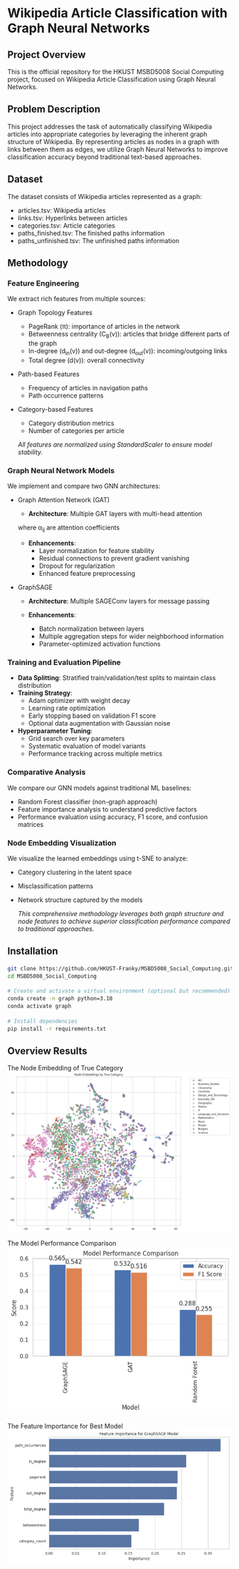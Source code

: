 # Wikipedia Article Classification with Graph Neural Networks

## Project Overview
This is the official repository for the HKUST MSBD5008 Social Computing project, focused on Wikipedia Article Classification using Graph Neural Networks.

## Problem Description
This project addresses the task of automatically classifying Wikipedia articles into appropriate categories by leveraging the inherent graph structure of Wikipedia. By representing articles as nodes in a graph with links between them as edges, we utilize Graph Neural Networks to improve classification accuracy beyond traditional text-based approaches.


## Dataset
The dataset consists of Wikipedia articles represented as a graph:

- articles.tsv: Wikipedia articles
- links.tsv: Hyperlinks between articles
- categories.tsv: Article categories
- paths_finished.tsv: The finished paths information
- paths_unfinished.tsv: The unfinished paths information

## Methodology

### Feature Engineering
We extract rich features from multiple sources:

- Graph Topology Features
    - PageRank (π): importance of articles in the network  
    - Betweenness centrality (C<sub>B</sub>(v)): articles that bridge different parts of the graph  
    - In-degree (d<sub>in</sub>(v)) and out-degree (d<sub>out</sub>(v)): incoming/outgoing links  
    - Total degree (d(v)): overall connectivity  

- Path-based Features
    - Frequency of articles in navigation paths  
    - Path occurrence patterns  

- Category-based Features
    - Category distribution metrics  
    - Number of categories per article  

    *All features are normalized using StandardScaler to ensure model stability.*

### Graph Neural Network Models
We implement and compare two GNN architectures:

- Graph Attention Network (GAT)
    - **Architecture**: Multiple GAT layers with multi-head attention 

    where α<sub>ij</sub> are attention coefficients  
    - **Enhancements**:
        - Layer normalization for feature stability  
        - Residual connections to prevent gradient vanishing  
        - Dropout for regularization  
        - Enhanced feature preprocessing  

- GraphSAGE
    - **Architecture**: Multiple SAGEConv layers for message passing

    - **Enhancements**:
        - Batch normalization between layers  
        - Multiple aggregation steps for wider neighborhood information  
        - Parameter-optimized activation functions  

### Training and Evaluation Pipeline
- **Data Splitting**: Stratified train/validation/test splits to maintain class distribution  
- **Training Strategy**:
    - Adam optimizer with weight decay  
    - Learning rate optimization  
    - Early stopping based on validation F1 score  
    - Optional data augmentation with Gaussian noise  
- **Hyperparameter Tuning**:
    - Grid search over key parameters  
    - Systematic evaluation of model variants  
    - Performance tracking across multiple metrics  

### Comparative Analysis
We compare our GNN models against traditional ML baselines:
- Random Forest classifier (non-graph approach)  
- Feature importance analysis to understand predictive factors  
- Performance evaluation using accuracy, F1 score, and confusion matrices  

### Node Embedding Visualization
We visualize the learned embeddings using t-SNE to analyze:
- Category clustering in the latent space  
- Misclassification patterns  
- Network structure captured by the models  

    *This comprehensive methodology leverages both graph structure and node features to achieve superior classification performance compared to traditional approaches.*

## Installation

```bash
git clone https://github.com/HKUST-Franky/MSBD5008_Social_Computing.git
cd MSBD5008_Social_Computing

# Create and activate a virtual environment (optional but recommended)
conda create -n graph python=3.10
conda activate graph

# Install dependencies
pip install -r requirements.txt
```

## Overview Results
The Node Embedding of True Category
![alt text](data/image-3.png)

The Model Performance Comparison
![alt text](data/image.png)

The Feature Importance for Best Model
![alt text](data/image-2.png)



